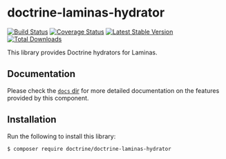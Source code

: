 # doctrine-laminas-hydrator

[![Build Status](https://github.com/doctrine/doctrine-laminas-hydrator/workflows/Continuous%20Integration/badge.svg)](https://github.com/doctrine/doctrine-laminas-hydrator/actions?query=workflow%3A%22Continuous+Integration%22+branch%3A2.2.x)
[![Coverage Status](https://codecov.io/gh/doctrine/doctrine-laminas-hydrator/branch/2.2.x/graph/badge.svg)](https://codecov.io/gh/doctrine/doctrine-laminas-hydrator/branch/2.2.x)
[![Latest Stable Version](https://poser.pugx.org/doctrine/doctrine-laminas-hydrator/v/stable.png)](https://packagist.org/packages/doctrine/doctrine-laminas-hydrator)
[![Total Downloads](https://poser.pugx.org/doctrine/doctrine-laminas-hydrator/downloads.png)](https://packagist.org/packages/doctrine/doctrine-laminas-hydrator)

This library provides Doctrine hydrators for Laminas.

## Documentation

Please check the [`docs` dir](./docs/en)
for more detailed documentation on the features provided by this component.

## Installation

Run the following to install this library:

```bash
$ composer require doctrine/doctrine-laminas-hydrator
```
